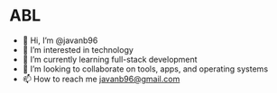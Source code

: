 # ABL

- 👋 Hi, I’m @javanb96
- 👀 I’m interested in technology
- 🌱 I’m currently learning full-stack development
- 💞️ I’m looking to collaborate on tools, apps, and operating systems
- 📫 How to reach me javanb96@gmail.com

<!---
javanb96/javanb96 is a ✨ special ✨ repository because its `README.md` (this file) appears on your GitHub profile.
You can click the Preview link to take a look at your changes.
--->

